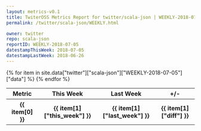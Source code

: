 ```yaml
---
layout: metrics-v0.1
title: TwiterOSS Metrics Report for twitter/scala-json | WEEKLY-2018-07-05 | 2018-07-05
permalink: /twitter/scala-json/WEEKLY.html

owner: twitter
repo: scala-json
reportID: WEEKLY-2018-07-05
datestampThisWeek: 2018-07-05
datestampLastWeek: 2018-06-26
---
```


<table style="width: 100%">
    <tr>
        <th>Metric</th>
        <th>This Week</th>
        <th>Last Week</th>
        <th>+/-</th>
    </tr>
    {% for item in site.data["twitter"]["scala-json"]["WEEKLY-2018-07-05"]["data"] %}
    <tr>
        <th>{{ item[0] }}</th>
        <th>{{ item[1]["this_week"] }}</th>
        <th>{{ item[1]["last_week"] }}</th>
        <th>{{ item[1]["diff"] }}</th>
    </tr>
    {% endfor %}
</table>

